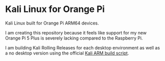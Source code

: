 # Kali Linux for Orange Pi
Kali Linux built for Orange Pi ARM64 devices.

I am creating this repository because it feels like support for my new Orange Pi 5 Plus is severely lacking compared to the Raspberry Pi.

I am building Kali Rolling Releases for each desktop environment as well as a no desktop version using the official [Kali ARM build script](https://www.kali.org/docs/development/arm-build-scripts/).
